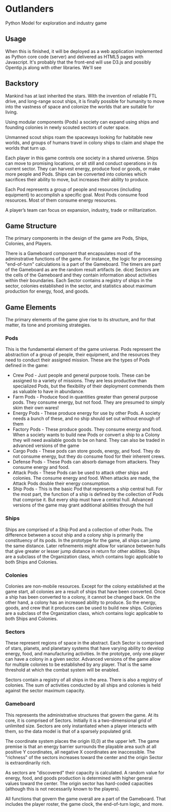 # Outlanders
Python Model for exploration and industry game

## Usage
When this is finished, it will be deployed as a web application implemented as Python core code (server) and
delivered as HTML5 pages with Javascript. It's probably that the front-end will use D3.js and possibly
Opentip.js along with other libraries. We'll see

## Backstory
Mankind has at last inherited the stars. With the invention of reliable FTL drive, and long-range scout ships, it is 
finally possible for humanity to move into the vastness of space and colonize the worlds that are suitable for living.

Using modular components (Pods) a society can expand using ships and founding colonies in newly scouted sectors of
outer space.

Unmanned scout ships roam the spaceways looking for habitable new worlds, and groups of humans travel in colony 
ships to claim and shape the worlds that turn up.

Each player in this game controls one society in a shared universe. Ships can move to promising locations, or sit
still and conduct operations in its current sector. They can harvest energy, produce food or goods, or make more
people and Pods. Ships can be converted into colonies which sacrifices their ability to move, but increases their
ability to produce.

Each Pod represents a group of people and resources (including equipment) to accomplish a specific goal. Most Pods
consume food resources. Most of them consume energy resources.

A player’s team can focus on expansion, industry, trade or militarization.

## Game Structure

The primary components in the design of the game are Pods, Ships, Colonies, and Players.

There is a Gameboard component that encapsulates most of the adminstrative functions of the game. 
For instance, the logic for processing "end-of-turn" calculations is a part of the Gameboard.
The timers are part of the Gameboard as are the random result artifacts (ie. dice)
Sectors are the cells of the Gameboard and they contain information about activities within their
boundaries. Each Sector contains a registry of ships in the sector, colonies established in the
sector, and statistics about maximum production for energy, food, and goods.

## Game Elements

The primary elements of the game give rise to its structure, and for that matter, its tone and
promising strategies.

### Pods

This is the fundamental element of the game universe. Pods represent the abstraction of a group of
people, their equipment, and the resources they need to conduct their assigned mission. These are the
types of Pods defined in the game:

* Crew Pod - Just people and general purpose tools. These can be assigned to a variety of missions. They are
less productive than specialized Pods, but the flexibility of their deployment commends them as valuable to
have in abundance.
* Farm Pods - Produce food in quantities greater than general purpose pods. They consume energy, but not food.
They are presumed to simply skim their own wares!
* Energy Pods - These produce energy for use by other Pods. A society needs a bunch of these, and no ship
should set out without enough of them
* Factory Pods - These produce goods. They consume energy and food. When a society wants to build new Pods or
convert a ship to a Colony they will need available goods to be on hand. They can also be traded in advanced
versions of the game
* Cargo Pods - These pods can store goods, energy, and food. They do not consume energy, but they do consume
food for their inherent crews.
* Defense Pods - These Pods can absorb damage from attackers. They consume energy and food.
* Attack Pods - These Pods can be used to attack other ships and colonies. The consume energy and food.
When attacks are made, the Attack Pods double their energy consumption.
* Ship Pods - This is the basic Pod that represents a ship central hull. For the most part, the function of
a ship is defined by the collection of Pods that comprise it. But every ship must have a central hull. Advanced
versions of the game may grant additional abilities through the hull

### Ships
Ships are comprised of a Ship Pod and a collection of other Pods. The difference between a scout ship and
a colony ship is primarily the constituency of its pods. In the prototype for the game, all ships can jump
the same distance. Later refinements might allow for variance between hulls that give greater or lesser
jump distance in return for other abilities. Ships are a subclass of the Organization class, which contains
logic applicable to both Ships and Colonies.

### Colonies
Colonies are non-mobile resources. Except for the colony established at the game start, all colonies are
a result of ships that have been converted. Once a ship has been converted to a colony, it cannot be changed
back. On the other hand, a colony has an increased ability to produce. So the energy, goods, and crew that it
produces can be used to build new ships. Colonies are a subclass of the Organization class, which contains
logic applicable to both Ships and Colonies.

### Sectors
These represent regions of space in the abstract. Each Sector is comprised of stars, planets, and planetary
systems that have varying ability to develop energy, food, and manufacturing activities. In the prototype,
only one player can have a colony in a given sector. Advanced versions of the game allow for multiple
colonies to be established by any player. That is the same threshold at which the combat system will be
enabled.

Sectors contain a registry of all ships in the area. There is also a registry of colonies. The sum of activities
conducted by all ships and colonies is held against the sector maximum capacity.

### Gameboard
This represents the administrative structures that govern the game. At its core, it is comprised of Sectors.
Initially it is a two-dimensional grid of unlimited size. Sectors are only instantiated when a player interacts
with them, so the data model is that of a sparsely populated grid.

The coordinate system places the origin (0,0) at the upper left. The game premise is that an energy barrier
surrounds the playable area such at all positive Y coordinates, all negative X coordinates are inaccessible.
The "richness" of the sectors increases toward the center and the origin Sector is extraordinarily rich.

As sectors are "discovered" their capacity is calculated. A random value for energy, food, and goods production
is determined with higher general values toward the center. The origin sector has hard-coded capacities (although
this is not necessarily known to the players).

All functions that govern the game overall are a part of the Gameboard. That includes the player roster,
the game clock, the end-of-turn logic, and more.

